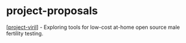 # project-proposals

[[project-viril]] - Exploring tools for low-cost at-home open source male fertility testing.

[//begin]: # "Autogenerated link references for markdown compatibility"
[project-viril]: 2022/07/project-viril.md "Project Viril *"
[//end]: # "Autogenerated link references"